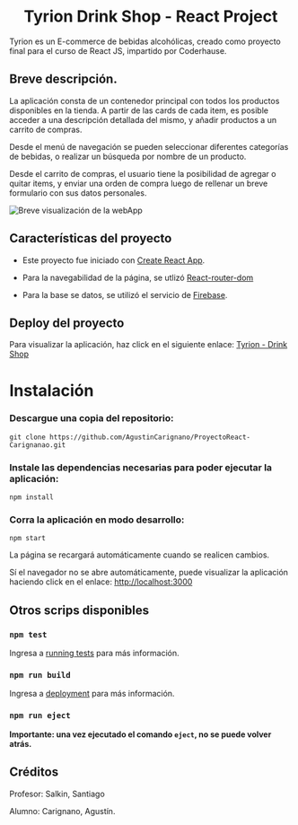 <h1 align="center"> Tyrion Drink Shop - React Project </h1>

Tyrion es un E-commerce de bebidas alcohólicas, creado como proyecto final para el curso de React JS, impartido por Coderhause.

## Breve descripción.

La aplicación consta de un contenedor principal con todos los productos disponibles en la tienda. A partir de las cards de cada item, es posible acceder a una descripción detallada del mismo, y añadir productos a un carrito de compras.

Desde el menú de navegación se pueden seleccionar diferentes categorías de bebidas, o realizar un búsqueda por nombre de un producto.

Desde el carrito de compras, el usuario tiene la posibilidad de agregar o quitar items, y enviar una orden de compra luego de rellenar un breve formulario con sus datos personales.

![Breve visualización de la webApp](https://i.imgur.com/AGacAq7.gifv)

## Características del proyecto

- Este proyecto fue iniciado con [Create React App](https://github.com/facebook/create-react-app).

- Para la navegabilidad de la página, se utlizó [React-router-dom](https://reactrouter.com/en/main)

- Para la base se datos, se utilizó el servicio de [Firebase](https://firebase.google.com/).

## Deploy del proyecto

Para visualizar la aplicación, haz click en el siguiente enlace: [Tyrion - Drink Shop](https://google.com)

# Instalación

### Descargue una copia del repositorio:

    git clone https://github.com/AgustinCarignano/ProyectoReact-Carignanao.git

### Instale las dependencias necesarias para poder ejecutar la aplicación:

    npm install

### Corra la aplicación en modo desarrollo:

    npm start

La página se recargará automáticamente cuando se realicen cambios.

Sí el navegador no se abre automáticamente, puede visualizar la aplicación haciendo click en el enlace: [http://localhost:3000](http://localhost:3000)

## Otros scrips disponibles

### `npm test`

Ingresa a [running tests](https://facebook.github.io/create-react-app/docs/running-tests) para más información.

### `npm run build`

Ingresa a [deployment](https://facebook.github.io/create-react-app/docs/deployment) para más información.

### `npm run eject`

**Importante: una vez ejecutado el comando `eject`, no se puede volver atrás.**

## Créditos

Profesor: Salkin, Santiago

Alumno: Carignano, Agustín.
